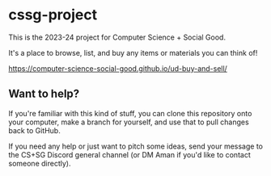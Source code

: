 # cssg-project

This is the 2023-24 project for Computer Science + Social Good. 

It's a place to browse, list, and buy any items or materials you can think of!

https://computer-science-social-good.github.io/ud-buy-and-sell/

## Want to help?

If you're familiar with this kind of stuff, you can clone this repository onto your computer, make a branch for yourself, and use that to pull changes back to GitHub. 

If you need any help or just want to pitch some ideas, send your message to the CS+SG Discord general channel (or DM Aman if you'd like to contact someone directly).
